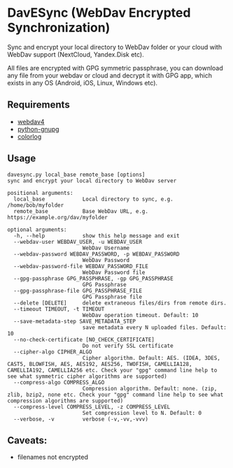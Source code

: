 # DavESync (WebDav Encrypted Synchronization)

Sync and encrypt your local directory to WebDav folder or your cloud with WebDav support (NextCloud, Yandex.Disk etc).

All files are encrypted with GPG symmetric passphrase, you can download any file from your webdav or cloud and decrypt it with GPG app, which exists in any OS (Android, iOS, Linux, Windows etc).

## Requirements
- [webdav4](https://pypi.org/project/webdav4/)
- [python-gnupg](https://pypi.org/project/python-gnupg/)
- [colorlog](https://pypi.org/project/colorlog/)

## Usage 
```
davesync.py local_base remote_base [options]
sync and encrypt your local directory to WebDav server

positional arguments:
  local_base            Local directory to sync, e.g. /home/bob/myfolder
  remote_base           Base WebDav URL, e.g. https://example.org/dav/myfolder

optional arguments:
  -h, --help            show this help message and exit
  --webdav-user WEBDAV_USER, -u WEBDAV_USER
                        WebDav Username
  --webdav-password WEBDAV_PASSWORD, -p WEBDAV_PASSWORD
                        WebDav Password
  --webdav-password-file WEBDAV_PASSWORD_FILE
                        WebDav Password file
  --gpg-passphrase GPG_PASSPHRASE, -gp GPG_PASSPHRASE
                        GPG Passphrase
  --gpg-passphrase-file GPG_PASSPHRASE_FILE
                        GPG Passphrase file
  --delete [DELETE]     delete extraneous files/dirs from remote dirs.
  --timeout TIMEOUT, -t TIMEOUT
                        WebDav operation timeout. Default: 10
  --save-metadata-step SAVE_METADATA_STEP
                        save metadata every N uploaded files. Default: 10
  --no-check-certificate [NO_CHECK_CERTIFICATE]
                        Do not verify SSL certificate
  --cipher-algo CIPHER_ALGO
                        Cipher algorithm. Default: AES. (IDEA, 3DES, CAST5, BLOWFISH, AES, AES192, AES256, TWOFISH, CAMELLIA128, CAMELLIA192, CAMELLIA256 etc. Check your "gpg" command line help to see what symmetric cipher algorithms are supported)
  --compress-algo COMPRESS_ALGO
                        Compression algorithm. Default: none. (zip, zlib, bzip2, none etc. Check your "gpg" command line help to see what compression algorithms are supported)
  --compress-level COMPRESS_LEVEL, -z COMPRESS_LEVEL
                        Set compression level to N. Default: 0
  --verbose, -v         verbose (-v,-vv,-vvv)

```

## Caveats:
- filenames not encrypted
